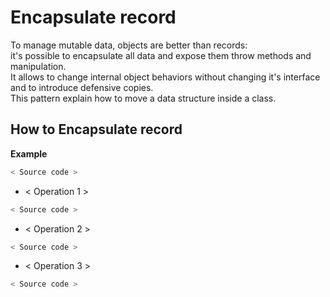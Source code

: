 # Encapsulate record 
To manage mutable data, objects are better than records:  
it's possible to encapsulate all data and expose them throw methods and manipulation.  
It allows to change internal object behaviors without changing it's interface and to introduce defensive copies.  
This pattern explain how to move a data structure inside a class.
 
## How to Encapsulate record
 **Example**
 ```python
 < Source code >   
 ```
 
 * < Operation 1 >
 ```python    
 < Source code >
 ```

 * < Operation 2 >
 ```python    
 < Source code >
 ```
 
  * < Operation 3 >
 ```python    
 < Source code >
 ```